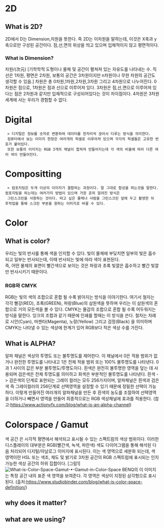 # 2D
## What is 2D?
2D에서 D는 Dimension,차원을 뜻한다. 즉 2D는 이차원을 말하는데, 이것은 X축과 y축으로만 구성된 공간이다. 점,선,면의 위상을 띄고 있으며 입체적이지 않고 평면적이다.
### What is Dimension? 
차원/(次元) [기학학적 도형이나 물체 및 공간이 펼쳐져 있는 자유도를 나타내는 수. 직선은 1차원, 평면은 2차원, 보통의 공간은 3차원이지만 n차원이나 무한 차원의 공간도 생각할 수 있음.]
차원은 총 0차원,1차원,2차원,3차원 그리고 4차원으로 나누어진다. 0차원은 점으로, 1차원은 점과 선으로 이루어져 있다. 3차원은 점,선,면으로 이루어져 있다는 점은 2차원과 같지만 입체적으로 구성되어있다는 것이 차이점이다. 4차원은 3차원 세계에 사는 우리가 경험할 수 없다.

# Digital
     > 디지털은 정보를 숫자로 변환하여 데이터를 한자리씩 끊어서 다루는 방식을 의미한다.
     컴퓨터에서 보는 이미지 한장은 여러개의 픽셀로 이루어져 있으며 각각의 픽셀들은 고유한 번호가 붙어있다. 
     또한 보통의 이미지는 RGB 3개의 채널이 합쳐져 만들어지는데 각 색의 비율에 따라 다른 여러 색이 만들어진다.

# Compositting
     > 컴포지팅은 두개 이상의 이미지가 결합하는 과정이다. 말 그대로 합성을 하는것을 말한다. 컴포지팅을 하는데는 여러가지 방법이 있으며 가장 흔히 알려진 방식은 
     그린스크린을 사용하는 것이다. 따고 싶은 물체나 사람을 그린스크린 앞에 두고 촬영한 뒤 후작업을 통해 스크린 부분을 원하는 이미지로 바꿀 수 있다.
     
# Color
## What is color? 
우리는 빛의 반사를 통해 색을 인지할 수 있다.
빛이 물체에 부딪치면 일부의 빛은 흡수되고 일부는 반사되는데,  이때 반사되는 빛에 따라 색이 표현된다.  
즉,  어떤 물체의 표면이 빨간색으로 보이는 것은 파랑과 초록 빛깔은 흡수하고 빨간 빛깔만 반사시키기 때문이다. 
### RGB와 CMYK
RGB는 빛의 색의 조합으로 혼합 될 수록 밝아지는 방식을 이야기한다. 여기서 철자는 각각 빨강(RED), 초록(GREEN), 파랑(Blue)의 삼원색을 뜻하며 우리는 이 삼원색의 혼합으로 거의 모든색을 볼 수 있다. CMYK는 물감의 조합으로 혼합 될 수록 어두워지는 방식을 말한다. 잉크의 조합과 같기 때문에 인쇄를 할때는 이 방식을 쓴다. 철자는 차례로 시안(Cyan), 마젠타(Magenta), 노랑(Yellow) 그리고 검정(Black) 을 의미하며 CMYK는 나타낼 수 있는 색상에 한계가 있어 RGB보다 적은 색상 수를 가진다. 
     
## What is ALPHA?
알파 채널은 색상의 투명도 또는 불투명도를 제어한다.
이 채널에서 0은 적용 범위가 없거나 완전한 투명도를 나타내고 1은 전체 적용 범위 또는 100% 불투명도를 나타낸다. 0과 1 사이의 값은 부분 불투명도/투명도이다. 흰색은 완전히 불투명한 영역을 덮는 데 사용되며 검은색은 전체 투명도를 의미하고 회색은 부분적인 불투명도를 나타낸다. 흰색 -> 검은색의 단계로 표현되는 그레이 컬러는 모두 256가지이며, 알파채널은 흰색과 검은색 즉 그레이컬러의 256단계로 선택영역을 설정할 수 있기 때문에 정밀한 선택이 가능하다. 이렇게 만들어진 여러개의 알파채널을 만든 후 흰색의 농도를 조절하여 선택영역을 더하거나 빼면서 영역을 만들어 최종적으로는 RGB 색상채널에 효과를 적용한다.
(참고:https://www.actionvfx.com/blog/what-is-an-alpha-channel)

# Colorspace / Gamut
색 공간 은 시각적 평면에서 해석되고 표시될 수 있는 스펙트럼의 색상 범위이다. 이러한 디스플레이의 대부분은 RGB(빨간색, 녹색, 파란색) 색도 다이어그램을 통해 해석된 다음 처리되어 디지털/아날로그 이미지에 표시된다. 이는 색 영역으로 세분화 되는데, 색 영역이란 HSL 또는 색조, 채도 및 밝기로 3차원 공간의 RGB 스펙트럼에 표시되는 인지 가능한 색상 공간의 하위 집합이다. 
[그림1]![What-is-Color-Space-Gamut-•-Gamut-in-Color-Space](https://user-images.githubusercontent.com/112813981/194696581-dfb921ac-2f04-44a0-a0b3-65a452047606.jpg)
BENQ의 이 이미지는 특정 공간 내의 표준 색 영역을 보여준다. 각 영역은 색상이 지정된 삼각형으로 표시된다. 
(출처:https://www.studiobinder.com/blog/what-is-color-space-definition/)
## why does it matter?
## what are we using?
